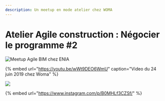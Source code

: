 ```yaml
---
description: Un meetup en mode atelier chez WOMA
---
```


# Atelier Agile construction : Négocier le programme \#2

![Meetup Agile BIM chez ENIA](../.gitbook/assets/agile-bim-meetup.jpg)

{% embed url="https://youtu.be/wWt9DEO6WmU" caption="Video du 24 juin 2019 chez Woma" %}



![](../.gitbook/assets/bricks-meetup-20190626-02.jpg)

{% embed url="https://www.instagram.com/p/B0MHLf3CZSf/" %}



